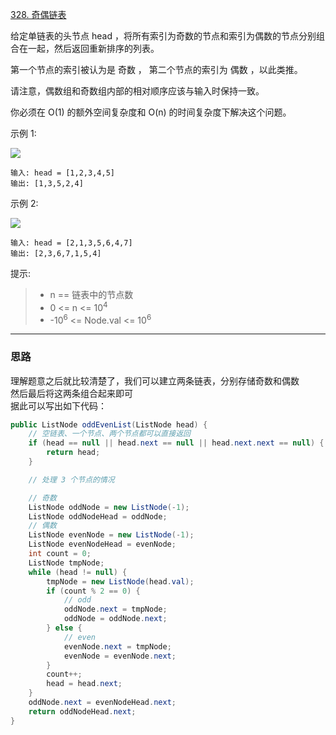 [328. 奇偶链表](https://leetcode.cn/problems/odd-even-linked-list/description/)

给定单链表的头节点 head ，将所有索引为奇数的节点和索引为偶数的节点分别组合在一起，然后返回重新排序的列表。

第一个节点的索引被认为是 奇数 ， 第二个节点的索引为 偶数 ，以此类推。

请注意，偶数组和奇数组内部的相对顺序应该与输入时保持一致。

你必须在 O(1) 的额外空间复杂度和 O(n) 的时间复杂度下解决这个问题。



示例 1:

![](https://assets.leetcode.com/uploads/2021/03/10/oddeven-linked-list.jpg)

```
输入: head = [1,2,3,4,5]
输出: [1,3,5,2,4]
```
示例 2:

![](https://assets.leetcode.com/uploads/2021/03/10/oddeven2-linked-list.jpg)

```
输入: head = [2,1,3,5,6,4,7]
输出: [2,3,6,7,1,5,4]
```

提示:

>- n ==  链表中的节点数
>- 0 <= n <= 10<sup>4</sup>
>- -10<sup>6</sup> <= Node.val <= 10<sup>6</sup>

<hr/>

### 思路
理解题意之后就比较清楚了，我们可以建立两条链表，分别存储奇数和偶数  
然后最后将这两条组合起来即可  
据此可以写出如下代码：
```java
public ListNode oddEvenList(ListNode head) {
    // 空链表、一个节点、两个节点都可以直接返回
    if (head == null || head.next == null || head.next.next == null) {
        return head;
    }

    // 处理 3 个节点的情况

    // 奇数
    ListNode oddNode = new ListNode(-1);
    ListNode oddNodeHead = oddNode;
    // 偶数
    ListNode evenNode = new ListNode(-1);
    ListNode evenNodeHead = evenNode;
    int count = 0;
    ListNode tmpNode;
    while (head != null) {
        tmpNode = new ListNode(head.val);
        if (count % 2 == 0) {
            // odd
            oddNode.next = tmpNode;
            oddNode = oddNode.next;
        } else {
            // even
            evenNode.next = tmpNode;
            evenNode = evenNode.next;
        }
        count++;
        head = head.next;
    }
    oddNode.next = evenNodeHead.next;
    return oddNodeHead.next;
}
```